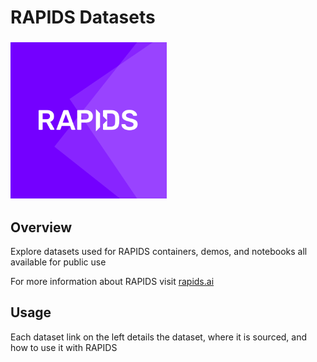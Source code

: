 # RAPIDS Datasets 

### <div align="left"><img src="logo.png" width="250px"/></div>

## Overview

Explore datasets used for RAPIDS containers, demos, and notebooks all available for public use 

For more information about RAPIDS visit [rapids.ai](http://rapids.ai)

## Usage

Each dataset link on the left details the dataset, where it is sourced, and how to use it with RAPIDS
